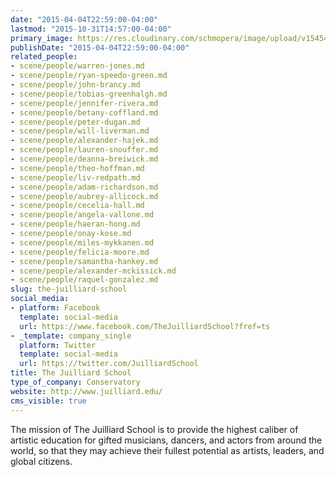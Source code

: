 ```yaml
---
date: "2015-04-04T22:59:00-04:00"
lastmod: "2015-10-31T14:57:00-04:00"
primary_image: https://res.cloudinary.com/schmopera/image/upload/v1545409169/media/webhook-uploads/1446317852006/Logo---Juilliard.jpg.jpg
publishDate: "2015-04-04T22:59:00-04:00"
related_people:
- scene/people/warren-jones.md
- scene/people/ryan-speedo-green.md
- scene/people/john-brancy.md
- scene/people/tobias-greenhalgh.md
- scene/people/jennifer-rivera.md
- scene/people/betany-coffland.md
- scene/people/peter-dugan.md
- scene/people/will-liverman.md
- scene/people/alexander-hajek.md
- scene/people/lauren-snouffer.md
- scene/people/deanna-breiwick.md
- scene/people/theo-hoffman.md
- scene/people/liv-redpath.md
- scene/people/adam-richardson.md
- scene/people/aubrey-allicock.md
- scene/people/cecelia-hall.md
- scene/people/angela-vallone.md
- scene/people/haeran-hong.md
- scene/people/onay-kose.md
- scene/people/miles-mykkanen.md
- scene/people/felicia-moore.md
- scene/people/samantha-hankey.md
- scene/people/alexander-mckissick.md
- scene/people/raquel-gonzalez.md
slug: the-juilliard-school
social_media:
- platform: Facebook
  template: social-media
  url: https://www.facebook.com/TheJuilliardSchool?fref=ts
- _template: company_single
  platform: Twitter
  template: social-media
  url: https://twitter.com/JuilliardSchool
title: The Juilliard School
type_of_company: Conservatory
website: http://www.juilliard.edu/
cms_visible: true
---
```


<p>
	The mission of The Juilliard School is to provide the highest caliber of artistic education for gifted musicians, dancers, and actors from around the world, so that they may achieve their fullest potential as artists, leaders, and global citizens.
</p>
